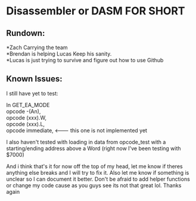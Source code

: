 # Disassembler or DASM FOR SHORT
## Rundown:
*Zach Carrying the team <br>
*Brendan is helping Lucas Keep his sanity. <br>
*Lucas is just trying to survive and figure out how to use Github <br>

## Known Issues: 
I still have yet to test: <br>

In GET_EA_MODE <br>
opcode      -(An), <ea> <br>
opcode        (xxx).W, <ea> <br>
opcode        (xxx).L, <ea> <br>
opcode        immediate, <ea>        <--- this one is not implemented yet <br> 

I also haven't tested with loading in data from opcode_test with a starting/ending address  above a Word (right now I've been testing with $7000)<br> 

And i think that's it for now off the top of my head, let me know if theres anything else breaks and I will try to fix it. Also let me know if something is unclear so I can document it better. Don't be afraid to add helper functions or change my code cause as you guys see its not that great lol. Thanks again <br>
